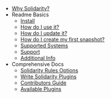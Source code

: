 - [Why Solidarity?](#why-does-solidarity-existquestion)
- Readme Basics
  - [Install](#install)
  - [How do I use it?](#how-do-I-use-it)
  - [How do I update it?](#how-do-i-update-it-to-my-machine-specs)
  - [How do I create my first snapshot?](#how-do-I-create-my-first-snapshot)
  - [Supported Systems](#supported-systems)
  - [Support](#support)
  - [Additional Info](#additional-info)
- Comprehensive Docs
  - [Solidarity Rules Options](/docs/options.md)
  - [Write Solidarity Plugins](/docs/plugins.md)
  - [Contributors Guide](/docs/contributorsGuide.md)
  - [Available Plugins](/docs/pluginsList.md)
